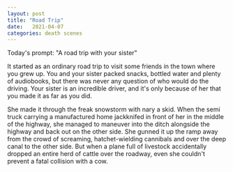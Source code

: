 ```yaml
---
layout: post
title: "Road Trip"
date:   2021-04-07
categories: death scenes
---
```

Today's prompt: "A road trip with your sister"

It started as an ordinary road trip to visit some friends in the town where you grew up. You and your sister packed snacks, bottled water and plenty of audiobooks, but there was never any question of who would do the driving. Your sister is an incredible driver, and it's only because of her that you made it as far as you did. 

She made it through the freak snowstorm with nary a skid. When the semi truck carrying a manufactured home jackknifed in front of her in the middle of the highway, she managed to maneuver into the ditch alongside the highway and back out on the other side. She gunned it up the ramp away from the crowd of screaming, hatchet-wielding cannibals and over the deep canal to the other side. But when a plane full of livestock accidentally dropped an entire herd of cattle over the roadway, even she couldn't prevent a fatal collision with a cow.
